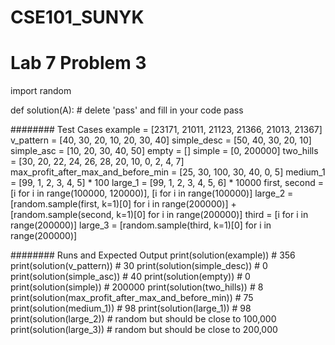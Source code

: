 # CSE101_SUNYK
# Lab 7 Problem 3

import random


def solution(A):
    # delete 'pass' and fill in your code
    pass


######## Test Cases
example = [23171, 21011, 21123, 21366, 21013, 21367]
v_pattern = [40, 30, 20, 10, 20, 30, 40]
simple_desc = [50, 40, 30, 20, 10]
simple_asc = [10, 20, 30, 40, 50]
empty = []
simple = [0, 200000]
two_hills = [30, 20, 22, 24, 26, 28, 20, 10, 0, 2, 4, 7]
max_profit_after_max_and_before_min = [25, 30, 100, 30, 40, 0, 5]
medium_1 = [99, 1, 2, 3, 4, 5] * 100
large_1 = [99, 1, 2, 3, 4, 5, 6] * 10000
first, second = [i for i in range(100000, 120000)], [i for i in range(100000)]
large_2 = [random.sample(first, k=1)[0] for i in range(200000)] + [random.sample(second, k=1)[0] for i in range(200000)]
third = [i for i in range(200000)]
large_3 = [random.sample(third, k=1)[0] for i in range(200000)]


######## Runs and Expected Output
print(solution(example))  # 356
print(solution(v_pattern))  # 30
print(solution(simple_desc))  # 0
print(solution(simple_asc))  # 40
print(solution(empty))  # 0
print(solution(simple))  # 200000
print(solution(two_hills))  # 8
print(solution(max_profit_after_max_and_before_min))  # 75
print(solution(medium_1))  # 98
print(solution(large_1))  # 98
print(solution(large_2))  # random but should be close to 100,000
print(solution(large_3))  # random but should be close to 200,000
